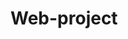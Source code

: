 # Web-project 

<meta name="viewport" content="width=device-width, initial-scale=1, maximum-scale=1, user-scalable=no">
<link href="css/bootstrap.min.css" rel="stylesheet" media="screen">
   <link href="https://fonts.googleapis.com/css?family=Acme" rel="stylesheet" type="text/css">
   <link rel="stylesheet" href="//maxcdn.bootstrapcdn.com/font-awesome/4.5.0/css/font-awesome.min.css"/>
